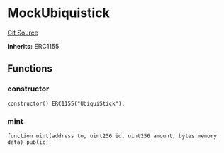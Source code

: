 # MockUbiquistick
[Git Source](https://github.com/rndquu/ubiquity-dollar/blob/acaf5012d59fae725859d662b4b531abaa7ec8f5/src/dollar/mocks/MockUbiquistick.sol)

**Inherits:**
ERC1155


## Functions
### constructor


```solidity
constructor() ERC1155("UbiquiStick");
```

### mint


```solidity
function mint(address to, uint256 id, uint256 amount, bytes memory data) public;
```

